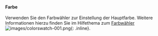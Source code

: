 #### Farbe
Verwenden Sie den Farbwähler zur Einstellung der Hauptfarbe.  Weitere Informationen hierzu finden Sie im Hilfethema zum [Farbwähler](select-color.html) ![images/colorswatch-001.png](images/colorswatch-001.png){: .inline}.